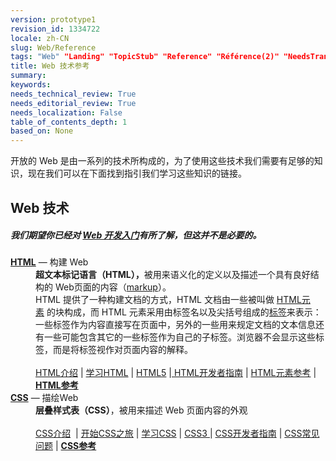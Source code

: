 ```yaml
---
version: prototype1
revision_id: 1334722
locale: zh-CN
slug: Web/Reference
tags: "Web" "Landing" "TopicStub" "Reference" "Référence(2)" "NeedsTranslation"
title: Web 技术参考
summary: 
keywords: 
needs_technical_review: True
needs_editorial_review: True
needs_localization: False
table_of_contents_depth: 1
based_on: None
---
```

<p>开放的 Web 是由一系列的技术所构成的，为了使用这些技术我们需要有足够的知识，现在我们可以在下面找到指引我们学习这些知识的链接。</p>

<div class="row topicpage-table">
<h2 class="Documentation" id="Web_技术">Web 技术</h2>

<h5 id="我们期望你已经对Web开发入门_当然这并不是必要的。">我们期望你已经对&nbsp;<a href="/zh-CN/docs/Learn/Getting_started_with_the_web">Web 开发入门</a>有所了解，但这并不是必要的。</h5>

<dl>
 <dt><strong><a href="/zh-CN/docs/Glossary/HTML">HTML</a></strong> — 构建 Web</dt>
 <dd><strong>超文本标记语言（HTML），</strong>被用来语义化的定义以及描述一个具有良好结构的 Web页面的内容（<a href="/en-US/docs/Glossary/markup">markup</a>）。</dd>
 <dd>HTML 提供了一种构建文档的方式，HTML 文档由一些被叫做&nbsp;<a href="/zh-CN/docs/Web/HTML/Element">HTML元素</a>&nbsp;的块构成，而 HTML 元素采用由标签名以及尖括号组成的<a href="/zh-CN/docs/Glossary/Tag">标签</a>来表示：一些标签作为内容直接写在页面中，另外的一些用来规定文档的文本信息还有一些可能包含其它的一些标签作为自己的子标签。浏览器不会显示这些标签，而是将标签视作对页面内容的解释。<br />
 <br />
 <a href="/zh-CN/Learn/HTML/Introduction_to_HTML">HTML介绍</a> | <a href="/zh-CN/Learn/HTML">学习HTML</a>&nbsp;| <a href="/zh-CN/docs/Web/Guide/HTML/HTML5">HTML5</a> |<a href="/zh-CN/docs/Web/Guide/HTML"> HTML开发者指南</a>&nbsp;| <a href="/zh-CN/docs/Web/HTML/Element">HTML元素参考</a> | <strong><a href="/en-US/docs/Web/HTML/Reference">HTML参考</a></strong></dd>
 <dt><strong><a href="/en-US/docs/Glossary/CSS">CSS</a></strong> — 描绘Web</dt>
 <dd><strong>层叠样式表（CSS）</strong>，被用来描述 Web 页面内容的外观<br />
 <br />
 <a href="/zh-CN/Learn/CSS/Introduction_to_CSS">CSS介绍</a>&nbsp; |&nbsp;<a href="/zh-CN/docs/Web/Guide/CSS/Getting_started">开始CSS之旅</a>&nbsp;| <a href="/zh-CN/Learn/CSS">学习CSS</a> | <a href="/zh-CN/docs/Web/CSS/CSS3">CSS3 </a>| <a href="/zh-CN/docs/Web/Guide/CSS">CSS开发者指南</a> | <a href="/zh-CN/docs/Web/CSS/Common_CSS_Questions">CSS常见问题</a>&nbsp;| <strong><a href="/zh-CN/docs/Web/CSS/Reference">CSS参考</a></strong></dd>
</dl>
</div>

